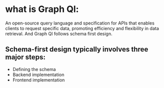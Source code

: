 # what is Graph Ql:
An open-source query language and specification for APIs that enables clients to request specific data, promoting efficiency and flexibility in data retrieval. And Graph Ql follows schema first design.

## Schema-first design typically involves three major steps:
- Defining the schema
- Backend implementation
- Frontend implementation